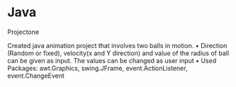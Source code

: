 # Java

Projectone 

Created java animation project that involves two balls in motion. 
•	Direction (Random or fixed), velocity(x and Y direction) and value of the radius of ball can be given as input. The values can be changed as user input 
•	Used Packages: awt.Graphics, swing.JFrame, event.ActionListener, event.ChangeEvent



